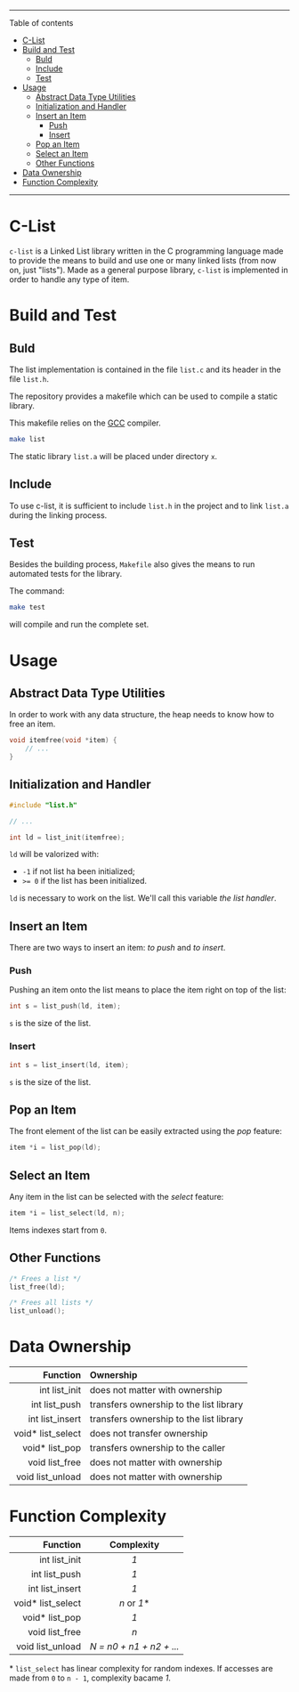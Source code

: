 ***

Table of contents

- [C-List](#c-list)
- [Build and Test](#build-and-test)
  - [Buld](#buld)
  - [Include](#include)
  - [Test](#test)
- [Usage](#usage)
  - [Abstract Data Type Utilities](#abstract-data-type-utilities)
  - [Initialization and Handler](#initialization-and-handler)
  - [Insert an Item](#insert-an-item)
    - [Push](#push)
    - [Insert](#insert)
  - [Pop an Item](#pop-an-item)
  - [Select an Item](#select-an-item)
  - [Other Functions](#other-functions)
- [Data Ownership](#data-ownership)
- [Function Complexity](#function-complexity)

***

# C-List

`c-list` is a Linked List library written in the C programming language made to provide the means to build and use one or many linked lists (from now on, just "lists").
Made as a general purpose library, `c-list` is implemented in order to handle any type of item.

# Build and Test

## Buld 

The list implementation is contained in the file `list.c` and its header in the file `list.h`.

The repository provides a makefile which can be used to compile a static library.

This makefile relies on the [GCC](https://gcc.gnu.org/) compiler.

``` sh
make list
```

The static library `list.a` will be placed under directory `x`.

## Include

To use c-list, it is sufficient to include `list.h` in the project and to link `list.a` during the linking process.

## Test

Besides the building process, `Makefile` also gives the means to run automated tests for the library.

The command:

```sh
make test
```

will compile and run the complete set.

# Usage

## Abstract Data Type Utilities 

In order to work with any data structure, the heap needs to know how to free an item.

```C
void itemfree(void *item) {
    // ...
}
```

## Initialization and Handler

```C
#include "list.h"

// ...

int ld = list_init(itemfree);
```

`ld` will be valorized with:

- `-1` if not list ha been initialized;
- `>= 0` if the list has been initialized.

`ld` is necessary to work on the list. We'll call this variable *the list handler*.

## Insert an Item

There are two ways to insert an item: *to push* and *to insert*.

### Push

Pushing an item onto the list means to place the item right on top of the list:

```C
int s = list_push(ld, item);
```

`s` is the size of the list.

### Insert

```C
int s = list_insert(ld, item);
```

`s` is the size of the list.

## Pop an Item

The front element of the list can be easily extracted using the *pop* feature:

```C
item *i = list_pop(ld);
```

## Select an Item

Any item in the list can be selected with the *select* feature:

```C
item *i = list_select(ld, n);
```

Items indexes start from `0`.

## Other Functions

```C
/* Frees a list */
list_free(ld);

/* Frees all lists */
list_unload();
```

# Data Ownership

|Function|Ownership|
|-:|:-|
int list_init   | does not matter with ownership
int list_push   | transfers ownership to the list library 
int list_insert | transfers ownership to the list library 
void* list_select | does not transfer ownership
void* list_pop | transfers ownership to the caller
void list_free | does not matter with ownership
void list_unload | does not matter with ownership

# Function Complexity

|Function|Complexity|
|-:|:-:|
int list_init     | *1*
int list_push     | *1*
int list_insert   | *1*
void* list_select | *n* or *1*\*
void* list_pop    | *1*
void list_free    | *n*
void list_unload  | *N = n0 + n1 + n2 + ...*

\* `list_select` has linear complexity for random indexes. If accesses are made from `0` to `n - 1`, complexity bacame *1*.
